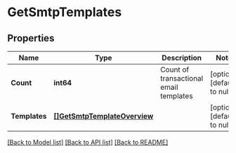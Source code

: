 # GetSmtpTemplates

## Properties
Name | Type | Description | Notes
------------ | ------------- | ------------- | -------------
**Count** | **int64** | Count of transactional email templates | [optional] [default to null]
**Templates** | [**[]GetSmtpTemplateOverview**](GetSmtpTemplateOverview.md) |  | [optional] [default to null]

[[Back to Model list]](../README.md#documentation-for-models) [[Back to API list]](../README.md#documentation-for-api-endpoints) [[Back to README]](../README.md)


